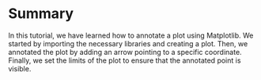 # Summary

In this tutorial, we have learned how to annotate a plot using Matplotlib. We started by importing the necessary libraries and creating a plot. Then, we annotated the plot by adding an arrow pointing to a specific coordinate. Finally, we set the limits of the plot to ensure that the annotated point is visible.
